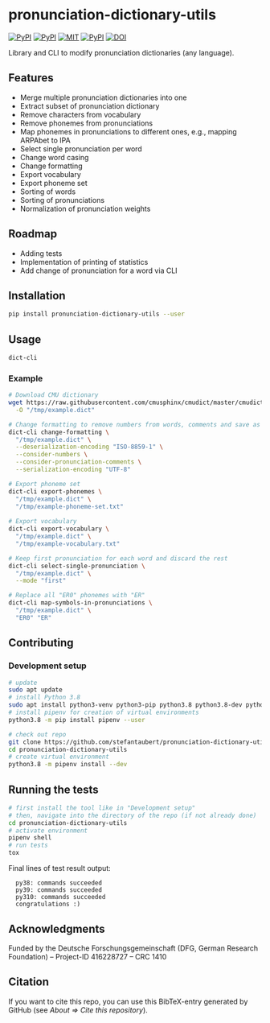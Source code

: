 # pronunciation-dictionary-utils

[![PyPI](https://img.shields.io/pypi/v/pronunciation-dictionary-utils.svg)](https://pypi.python.org/pypi/pronunciation-dictionary-utils)
[![PyPI](https://img.shields.io/pypi/pyversions/pronunciation-dictionary-utils.svg)](https://pypi.python.org/pypi/pronunciation-dictionary-utils)
[![MIT](https://img.shields.io/github/license/stefantaubert/pronunciation-dictionary-utils.svg)](LICENSE)
[![PyPI](https://img.shields.io/github/commits-since/stefantaubert/pronunciation-dictionary-utils/latest/master.svg)](https://pypi.python.org/pypi/pronunciation-dictionary-utils)
[![DOI](https://zenodo.org/badge/DOI/10.5281/zenodo.7129883.svg)](https://doi.org/10.5281/zenodo.7129883)

Library and CLI to modify pronunciation dictionaries (any language).

## Features

- Merge multiple pronunciation dictionaries into one
- Extract subset of pronunciation dictionary
- Remove characters from vocabulary
- Remove phonemes from pronunciations
- Map phonemes in pronunciations to different ones, e.g., mapping ARPAbet to IPA
- Select single pronunciation per word
- Change word casing
- Change formatting
- Export vocabulary
- Export phoneme set
- Sorting of words
- Sorting of pronunciations
- Normalization of pronunciation weights

## Roadmap

- Adding tests
- Implementation of printing of statistics
- Add change of pronunciation for a word via CLI

## Installation

```sh
pip install pronunciation-dictionary-utils --user
```

## Usage

```sh
dict-cli
```

### Example

```sh
# Download CMU dictionary
wget https://raw.githubusercontent.com/cmusphinx/cmudict/master/cmudict.dict \
  -O "/tmp/example.dict"

# Change formatting to remove numbers from words, comments and save as UTF-8
dict-cli change-formatting \
  "/tmp/example.dict" \
  --deserialization-encoding "ISO-8859-1" \
  --consider-numbers \
  --consider-pronunciation-comments \
  --serialization-encoding "UTF-8"

# Export phoneme set
dict-cli export-phonemes \
  "/tmp/example.dict" \
  "/tmp/example-phoneme-set.txt"
  
# Export vocabulary
dict-cli export-vocabulary \
  "/tmp/example.dict" \
  "/tmp/example-vocabulary.txt"

# Keep first pronunciation for each word and discard the rest
dict-cli select-single-pronunciation \
  "/tmp/example.dict" \
  --mode "first"

# Replace all "ER0" phonemes with "ER"
dict-cli map-symbols-in-pronunciations \
  "/tmp/example.dict" \
  "ER0" "ER"
```

## Contributing

### Development setup

```sh
# update
sudo apt update
# install Python 3.8
sudo apt install python3-venv python3-pip python3.8 python3.8-dev python3.8-distutils
# install pipenv for creation of virtual environments
python3.8 -m pip install pipenv --user

# check out repo
git clone https://github.com/stefantaubert/pronunciation-dictionary-utils.git
cd pronunciation-dictionary-utils
# create virtual environment
python3.8 -m pipenv install --dev
```

## Running the tests

```sh
# first install the tool like in "Development setup"
# then, navigate into the directory of the repo (if not already done)
cd pronunciation-dictionary-utils
# activate environment
pipenv shell
# run tests
tox
```

Final lines of test result output:

```log
  py38: commands succeeded
  py39: commands succeeded
  py310: commands succeeded
  congratulations :)
```

## Acknowledgments

Funded by the Deutsche Forschungsgemeinschaft (DFG, German Research Foundation) – Project-ID 416228727 – CRC 1410

## Citation

If you want to cite this repo, you can use this BibTeX-entry generated by GitHub (see *About => Cite this repository*).

